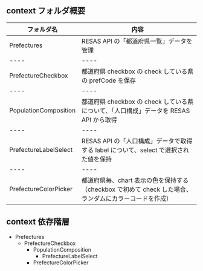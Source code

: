 ## context フォルダ概要

| フォルダ名            | 内容                                                                                                   |
| --------------------- | ------------------------------------------------------------------------------------------------------ |
| Prefectures           | RESAS API の「都道府県一覧」データを管理                                                               |
| ----                  | ----                                                                                                   |
| PrefectureCheckbox    | 都道府県 checkbox の check している県の prefCode を保存                                                |
| ----                  | ----                                                                                                   |
| PopulationComposition | 都道府県 checkbox の check している県について、「人口構成」データを RESAS API から取得                 |
| ----                  | ----                                                                                                   |
| PrefectureLabelSelect | RESAS API の「人口構成」データで取得する label について、select で選択された値を保持                   |
| ----                  | ----                                                                                                   |
| PrefectureColorPicker | 都道府県毎、chart 表示の色を保持する（checkbox で初めて check した場合、ランダムにカラーコードを作成） |

## context 依存階層

- Prefectures
  - PrefectureCheckbox
    - PopulationComposition
      - PrefectureLabelSelect
    - PrefectureColorPicker
